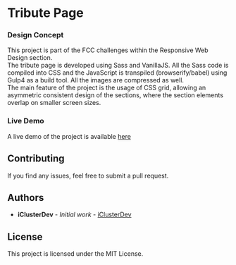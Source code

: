# Tribute Page

### Design Concept

This project is part of the FCC challenges within the Responsive Web Design section.
\
The tribute page is developed using Sass and VanillaJS. All the Sass code is compiled into CSS and the JavaScript is transpiled (browserify/babel) using Gulp4 as a build tool. All the images are compressed as well.
\
The main feature of the project is the usage of CSS grid, allowing an asymmetric consistent design of the sections, where the section elements overlap on smaller screen sizes.

### Live Demo

A live demo of the project is available [here](https://tribute-page-design.netlify.com)

## Contributing

If you find any issues, feel free to submit a pull request.

## Authors

- **iClusterDev** - _Initial work_ - [iClusterDev](https://github.com/iClusterDev)

## License

This project is licensed under the MIT License.
